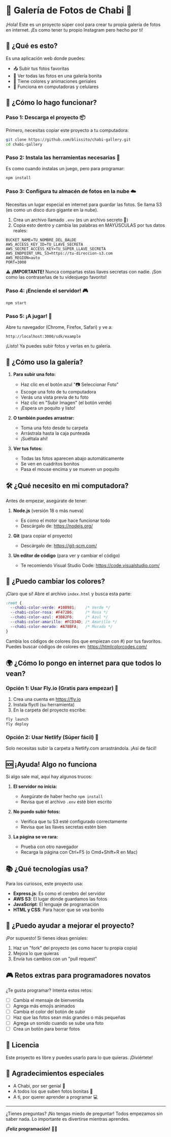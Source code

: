 # 🎉 Galería de Fotos de Chabi 📸

¡Hola! Este es un proyecto súper cool para crear tu propia galería de fotos en internet. ¡Es como tener tu propio Instagram pero hecho por ti!

## 🤔 ¿Qué es esto?

Es una aplicación web donde puedes:
- 📤 Subir tus fotos favoritas
- 👀 Ver todas las fotos en una galería bonita
- 🎨 Tiene colores y animaciones geniales
- 📱 Funciona en computadoras y celulares

## 🚀 ¿Cómo lo hago funcionar?

### Paso 1: Descarga el proyecto 📦

Primero, necesitas copiar este proyecto a tu computadora:

```bash
git clone https://github.com/blissito/chabi-gallery.git
cd chabi-gallery
```

### Paso 2: Instala las herramientas necesarias 🔧

Es como cuando instalas un juego, pero para programar:

```bash
npm install
```

### Paso 3: Configura tu almacén de fotos en la nube ☁️

Necesitas un lugar especial en internet para guardar las fotos. Se llama S3 (es como un disco duro gigante en la nube).

1. Crea un archivo llamado `.env` (es un archivo secreto 🤫)
2. Copia esto dentro y cambia las palabras en MAYÚSCULAS por tus datos reales:

```
BUCKET_NAME=TU_NOMBRE_DEL_BALDE
AWS_ACCESS_KEY_ID=TU_LLAVE_SECRETA
AWS_SECRET_ACCESS_KEY=TU_SUPER_LLAVE_SECRETA
AWS_ENDPOINT_URL_S3=https://tu-direccion-s3.com
AWS_REGION=auto
PORT=3000
```

⚠️ **¡IMPORTANTE!** Nunca compartas estas llaves secretas con nadie. ¡Son como las contraseñas de tu videojuego favorito!

### Paso 4: ¡Enciende el servidor! 🎮

```bash
npm start
```

### Paso 5: ¡A jugar! 🎉

Abre tu navegador (Chrome, Firefox, Safari) y ve a:

```
http://localhost:3000/sdk/example
```

¡Listo! Ya puedes subir fotos y verlas en tu galería.

## 📱 ¿Cómo uso la galería?

1. **Para subir una foto:**
   - Haz clic en el botón azul "📷 Seleccionar Foto"
   - Escoge una foto de tu computadora
   - Verás una vista previa de tu foto
   - Haz clic en "Subir Imagen" (el botón verde)
   - ¡Espera un poquito y listo!

2. **O también puedes arrastrar:**
   - Toma una foto desde tu carpeta
   - Arrástrala hasta la caja punteada
   - ¡Suéltala ahí!

3. **Ver tus fotos:**
   - Todas las fotos aparecen abajo automáticamente
   - Se ven en cuadritos bonitos
   - Pasa el mouse encima y se mueven un poquito

## 🛠️ ¿Qué necesito en mi computadora?

Antes de empezar, asegúrate de tener:

1. **Node.js** (versión 18 o más nueva)
   - Es como el motor que hace funcionar todo
   - Descárgalo de: https://nodejs.org/

2. **Git** (para copiar el proyecto)
   - Descárgalo de: https://git-scm.com/

3. **Un editor de código** (para ver y cambiar el código)
   - Te recomiendo Visual Studio Code: https://code.visualstudio.com/

## 🎨 ¿Puedo cambiar los colores?

¡Claro que sí! Abre el archivo `index.html` y busca esta parte:

```css
:root {
  --chabi-color-verde: #10B981;    /* Verde */
  --chabi-color-rosa: #F472B6;     /* Rosa */
  --chabi-color-azul: #3B82F6;     /* Azul */
  --chabi-color-amarillo: #FCD34D; /* Amarillo */
  --chabi-color-morado: #A78BFA;   /* Morado */
}
```

Cambia los códigos de colores (los que empiezan con #) por tus favoritos. Puedes buscar códigos de colores en: https://htmlcolorcodes.com/

## 🌍 ¿Cómo lo pongo en internet para que todos lo vean?

### Opción 1: Usar Fly.io (Gratis para empezar) 🦋

1. Crea una cuenta en https://fly.io
2. Instala flyctl (su herramienta)
3. En la carpeta del proyecto escribe:

```bash
fly launch
fly deploy
```

### Opción 2: Usar Netlify (Súper fácil) 🚀

Solo necesitas subir la carpeta a Netlify.com arrastrándola. ¡Así de fácil!

## 🆘 ¡Ayuda! Algo no funciona

Si algo sale mal, aquí hay algunos trucos:

1. **El servidor no inicia:**
   - Asegúrate de haber hecho `npm install`
   - Revisa que el archivo `.env` esté bien escrito

2. **No puedo subir fotos:**
   - Verifica que tu S3 esté configurado correctamente
   - Revisa que las llaves secretas estén bien

3. **La página se ve rara:**
   - Prueba con otro navegador
   - Recarga la página con Ctrl+F5 (o Cmd+Shift+R en Mac)

## 📚 ¿Qué tecnologías usa?

Para los curiosos, este proyecto usa:

- **Express.js**: Es como el cerebro del servidor
- **AWS S3**: El lugar donde guardamos las fotos
- **JavaScript**: El lenguaje de programación
- **HTML y CSS**: Para hacer que se vea bonito

## 🤝 ¿Puedo ayudar a mejorar el proyecto?

¡Por supuesto! Si tienes ideas geniales:

1. Haz un "fork" del proyecto (es como hacer tu propia copia)
2. Mejora lo que quieras
3. Envía tus cambios con un "pull request"

## 🎮 Retos extras para programadores novatos

¿Te gusta programar? Intenta estos retos:

- [ ] Cambia el mensaje de bienvenida
- [ ] Agrega más emojis animados
- [ ] Cambia el color del botón de subir
- [ ] Haz que las fotos sean más grandes o más pequeñas
- [ ] Agrega un sonido cuando se sube una foto
- [ ] Crea un botón para borrar fotos

## 📜 Licencia

Este proyecto es libre y puedes usarlo para lo que quieras. ¡Diviértete!

## 🌟 Agradecimientos especiales

- A Chabi, por ser genial 🎂
- A todos los que suben fotos bonitas 📸
- A ti, por querer aprender a programar 💻

---

¿Tienes preguntas? ¡No tengas miedo de preguntar! Todos empezamos sin saber nada. Lo importante es divertirse mientras aprendes. 

**¡Feliz programación!** 🚀✨